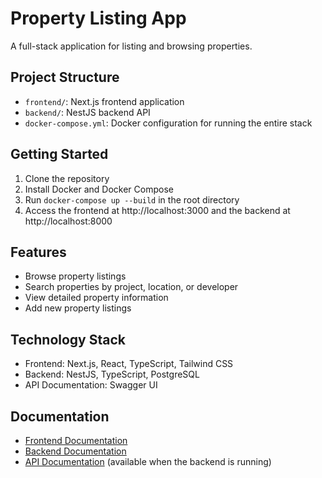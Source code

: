 # Property Listing App

A full-stack application for listing and browsing properties.

## Project Structure

- `frontend/`: Next.js frontend application
- `backend/`: NestJS backend API
- `docker-compose.yml`: Docker configuration for running the entire stack

## Getting Started

1. Clone the repository
2. Install Docker and Docker Compose
3. Run `docker-compose up --build` in the root directory
4. Access the frontend at http://localhost:3000 and the backend at http://localhost:8000

## Features

- Browse property listings
- Search properties by project, location, or developer
- View detailed property information
- Add new property listings

## Technology Stack

- Frontend: Next.js, React, TypeScript, Tailwind CSS
- Backend: NestJS, TypeScript, PostgreSQL
- API Documentation: Swagger UI

## Documentation

- [Frontend Documentation](./frontend/README.md)
- [Backend Documentation](./backend/README.md)
- [API Documentation](http://localhost:8000/api/docs) (available when the backend is running)
